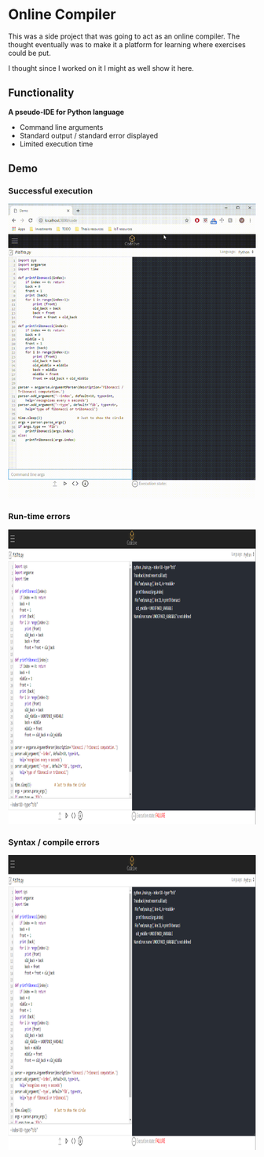 # Online Compiler

This was a side project that was going to act as an online compiler.
The thought eventually was to make it a platform for learning where
exercises could be put.

I thought since I worked on it I might as well show it here.

## Functionality
**A pseudo-IDE for Python language**
- Command line arguments
- Standard output / standard error displayed
- Limited execution time

## Demo
### Successful execution
<img src="https://github.com/MatthewC221/online_compiler/blob/deployment/media/fibonacciDemo.gif" width="900" height="600">

### Run-time errors
<img src="https://github.com/MatthewC221/online_compiler/blob/deployment/media/runtimeFail.PNG" width="900" height="600">

### Syntax / compile errors
<img src="https://github.com/MatthewC221/online_compiler/blob/deployment/media/runtimeFail.PNG" width="900" height="600">